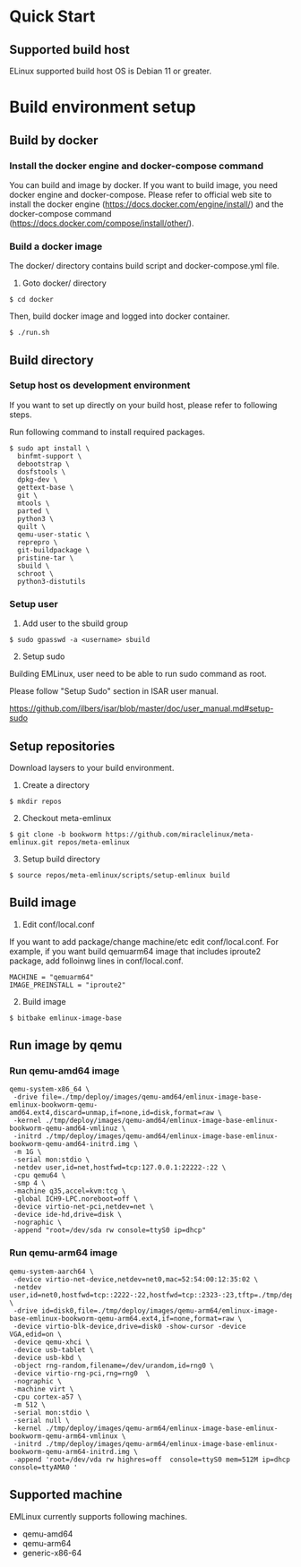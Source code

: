 # Quick Start

## Supported build host

ELinux supported build host OS is Debian 11 or greater.

# Build environment setup 

## Build by docker

### Install the docker engine and docker-compose command

You can build and image by docker. If you want to build image, you need docker engine and docker-compose. Please refer to official web site to install the docker engine (https://docs.docker.com/engine/install/) and the docker-compose command (https://docs.docker.com/compose/install/other/).

### Build a docker image

The docker/ directory contains build script and docker-compose.yml file.

1. Goto docker/ directory

```
$ cd docker
```

Then, build docker image and logged into docker container.

```
$ ./run.sh
```

## Build directory

### Setup host os development environment

If you want to set up directly on your build host, please refer to following steps.

Run following command to install required packages.

```
$ sudo apt install \
  binfmt-support \
  debootstrap \
  dosfstools \
  dpkg-dev \
  gettext-base \
  git \
  mtools \
  parted \
  python3 \
  quilt \
  qemu-user-static \
  reprepro \
  git-buildpackage \
  pristine-tar \
  sbuild \
  schroot \
  python3-distutils
```

### Setup user

1. Add user to the sbuild group

```
$ sudo gpasswd -a <username> sbuild
```

2. Setup sudo

Building EMLinux, user need to be able to run sudo command as root.

Please follow "Setup Sudo" section in ISAR user manual.

https://github.com/ilbers/isar/blob/master/doc/user_manual.md#setup-sudo

## Setup repositories

Download laysers to your build environment.

1. Create a directory

```
$ mkdir repos
```

2. Checkout meta-emlinux

```
$ git clone -b bookworm https://github.com/miraclelinux/meta-emlinux.git repos/meta-emlinux
```

3. Setup build directory

```
$ source repos/meta-emlinux/scripts/setup-emlinux build
```

## Build image

1.  Edit conf/local.conf

If you want to add package/change machine/etc edit conf/local.conf.
For example, if you want build qemuarm64 image that includes iproute2 package, add folloinwg lines in conf/local.conf.

```
MACHINE = "qemuarm64"
IMAGE_PREINSTALL = "iproute2"
```

2. Build image

```
$ bitbake emlinux-image-base
```

## Run image by qemu

### Run qemu-amd64 image

```
qemu-system-x86_64 \
 -drive file=./tmp/deploy/images/qemu-amd64/emlinux-image-base-emlinux-bookworm-qemu-amd64.ext4,discard=unmap,if=none,id=disk,format=raw \
 -kernel ./tmp/deploy/images/qemu-amd64/emlinux-image-base-emlinux-bookworm-qemu-amd64-vmlinuz \
 -initrd ./tmp/deploy/images/qemu-amd64/emlinux-image-base-emlinux-bookworm-qemu-amd64-initrd.img \
 -m 1G \
 -serial mon:stdio \
 -netdev user,id=net,hostfwd=tcp:127.0.0.1:22222-:22 \
 -cpu qemu64 \
 -smp 4 \
 -machine q35,accel=kvm:tcg \
 -global ICH9-LPC.noreboot=off \
 -device virtio-net-pci,netdev=net \
 -device ide-hd,drive=disk \
 -nographic \
 -append "root=/dev/sda rw console=ttyS0 ip=dhcp"
```

### Run qemu-arm64 image

```
qemu-system-aarch64 \
 -device virtio-net-device,netdev=net0,mac=52:54:00:12:35:02 \
 -netdev user,id=net0,hostfwd=tcp::2222-:22,hostfwd=tcp::2323-:23,tftp=./tmp/deploy/images/qemuarm64 \
 -drive id=disk0,file=./tmp/deploy/images/qemu-arm64/emlinux-image-base-emlinux-bookworm-qemu-arm64.ext4,if=none,format=raw \
 -device virtio-blk-device,drive=disk0 -show-cursor -device VGA,edid=on \
 -device qemu-xhci \
 -device usb-tablet \
 -device usb-kbd \
 -object rng-random,filename=/dev/urandom,id=rng0 \
 -device virtio-rng-pci,rng=rng0  \
 -nographic \
 -machine virt \
 -cpu cortex-a57 \
 -m 512 \
 -serial mon:stdio \
 -serial null \
 -kernel ./tmp/deploy/images/qemu-arm64/emlinux-image-base-emlinux-bookworm-qemu-arm64-vmlinux \
 -initrd ./tmp/deploy/images/qemu-arm64/emlinux-image-base-emlinux-bookworm-qemu-arm64-initrd.img \
 -append 'root=/dev/vda rw highres=off  console=ttyS0 mem=512M ip=dhcp console=ttyAMA0 '
```

## Supported machine

EMLinux currently supports following machines.

- qemu-amd64
- qemu-arm64
- generic-x86-64
